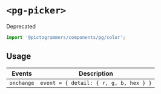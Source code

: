 # `<pg-picker>`

Deprecated

```typescript
import '@pictogrammers/components/pg/color';
```

## Usage

| Events | Description |
| ------ | ----------- |
| `onchange` | `event = { detail: { r, g, b, hex } }` |
